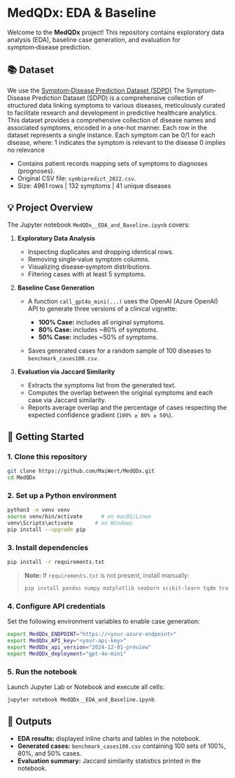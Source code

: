 # MedQDx: EDA & Baseline

Welcome to the **MedQDx** project! This repository contains exploratory data analysis (EDA), baseline case generation, and evaluation for symptom‑disease prediction.

## 📚 Dataset

We use the [Symptom‑Disease Prediction Dataset (SDPD)](https://data.mendeley.com/datasets/dv5z3v2xyd/1)
The Symptom-Disease Prediction Dataset (SDPD) is a comprehensive collection of structured data linking symptoms to various diseases, meticulously curated to facilitate research and development in predictive healthcare analytics.
This dataset provides a comprehensive collection of disease names and associated symptoms, encoded in a one-hot manner.
Each row in the dataset represents a single instance.
Each symptom can be 0/1 for each disease, where:
1 indicates the symptom is relevant to the disease
0 implies no relevance

* Contains patient records mapping sets of symptoms to diagnoses (prognoses).
* Original CSV file: `symbipredict_2022.csv`.
* Size: 4961 rows | 132 symptoms | 41 unique diseases

## 💡 Project Overview

The Jupyter notebook `MedQDx__EDA_and_Baseline.ipynb` covers:

1. **Exploratory Data Analysis**

   * Inspecting duplicates and dropping identical rows.
   * Removing single‑value symptom columns.
   * Visualizing disease‑symptom distributions.
   * Filtering cases with at least 5 symptoms.

2. **Baseline Case Generation**

   * A function `call_gpt4o_mini(...)` uses the OpenAI (Azure OpenAI) API to generate three versions of a clinical vignette:

     * **100% Case:** includes all original symptoms.
     * **80% Case:** includes \~80% of symptoms.
     * **50% Case:** includes \~50% of symptoms.
   * Saves generated cases for a random sample of 100 diseases to `benchmark_cases100.csv`.

3. **Evaluation via Jaccard Similarity**

   * Extracts the symptoms list from the generated text.
   * Computes the overlap between the original symptoms and each case via Jaccard similarity.
   * Reports average overlap and the percentage of cases respecting the expected confidence gradient (`100% ≥ 80% ≥ 50%`).

## 🚀 Getting Started

### 1. Clone this repository

```bash
git clone https://github.com/MaiWert/MedQDx.git
cd MedQDx
```

### 2. Set up a Python environment

```bash
python3 -m venv venv
source venv/bin/activate      # on macOS/Linux
venv\Scripts\activate       # on Windows
pip install --upgrade pip
```

### 3. Install dependencies

```bash
pip install -r requirements.txt
```

> **Note:** If `requirements.txt` is not present, install manually:
>
> ```bash
> pip install pandas numpy matplotlib seaborn scikit-learn tqdm transformers openai azure-openai requests
> ```

### 4. Configure API credentials

Set the following environment variables to enable case generation:

```bash
export MedQDx_ENDPOINT="https://<your‑azure‑endpoint>"
export MedQDx_API_key="<your‑api‑key>"
export MedQDx_api_version="2024-12-01-preview"
export MedQDx_deployment="gpt-4o-mini"
```

### 5. Run the notebook

Launch Jupyter Lab or Notebook and execute all cells:

```bash
jupyter notebook MedQDx__EDA_and_Baseline.ipynb
```

## 📝 Outputs

* **EDA results:** displayed inline charts and tables in the notebook.
* **Generated cases:** `benchmark_cases100.csv` containing 100 sets of 100%, 80%, and 50% cases.
* **Evaluation summary:** Jaccard similarity statistics printed in the notebook.
